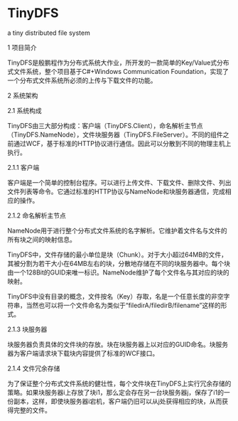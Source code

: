 TinyDFS
=======

a tiny distributed file system

1	项目简介

TinyDFS是殷鹏程作为分布式系统大作业，所开发的一款简单的Key/Value式分布式文件系统，整个项目基于C#+Windows Communication Foundation，实现了一个分布式文件系统所必须的上传与下载文件的功能。


2	系统架构

2.1	系统构成

TinyDFS由三大部分构成：客户端（TinyDFS.Client），命名解析主节点（TinyDFS.NameNode），文件块服务器（TinyDFS.FileServer）。不同的组件之前通过WCF，基于标准的HTTP协议进行通信。因此可以分散到不同的物理主机上执行。

2.1.1	客户端

客户端是一个简单的控制台程序。可以进行上传文件、下载文件、删除文件、列出文件列表等命令。它通过标准的HTTP协议与NameNode和块服务器通信，完成相应的操作。

2.1.2	命名解析主节点

NameNode用于进行整个分布式文件系统的名字解析。它维护着文件名与文件的所有块之间的映射信息。

TinyDFS中，文件存储的最小单位是块（Chunk）。对于大小超过64MB的文件，其被分割为若干大小在64MB左右的块，分散地存储在不同的块服务器中。每个块由一个128Bit的GUID来唯一标识。NameNode维护了每个文件名与其对应的块的映射。

TinyDFS中没有目录的概念，文件按名（Key）存取，名是一个任意长度的非空字符串，当然也可以将一个文件命名为类似于“filedirA/filedirB/filename”这样的形式。

2.1.3	块服务器

块服务器负责具体的文件块的存放。块在块服务器上以对应的GUID命名。块服务器为客户端请求块下载块内容提供了标准的WCF接口。

2.1.4	文件冗余存储

为了保证整个分布式文件系统的健壮性，每个文件块在TinyDFS上实行冗余存储的策略。如果块服务器i上存放了块i1，那么定会存在另一台块服务器j，保存了i1的一份副本，这样，即使块服务器i宕机，客户端仍旧可以从j处获得相应的块，从而获得完整的文件。

